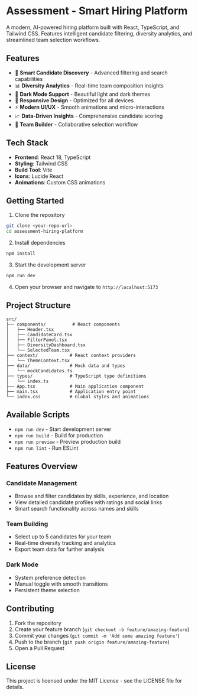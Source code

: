 # Assessment - Smart Hiring Platform

A modern, AI-powered hiring platform built with React, TypeScript, and Tailwind CSS. Features intelligent candidate filtering, diversity analytics, and streamlined team selection workflows.

## Features

- 🎯 **Smart Candidate Discovery** - Advanced filtering and search capabilities
- 📊 **Diversity Analytics** - Real-time team composition insights
- 🌙 **Dark Mode Support** - Beautiful light and dark themes
- 📱 **Responsive Design** - Optimized for all devices
- ⚡ **Modern UI/UX** - Smooth animations and micro-interactions
- 📈 **Data-Driven Insights** - Comprehensive candidate scoring
- 🚀 **Team Builder** - Collaborative selection workflow

## Tech Stack

- **Frontend**: React 18, TypeScript
- **Styling**: Tailwind CSS
- **Build Tool**: Vite
- **Icons**: Lucide React
- **Animations**: Custom CSS animations

## Getting Started

1. Clone the repository
```bash
git clone <your-repo-url>
cd assessment-hiring-platform
```

2. Install dependencies
```bash
npm install
```

3. Start the development server
```bash
npm run dev
```

4. Open your browser and navigate to `http://localhost:5173`

## Project Structure

```
src/
├── components/          # React components
│   ├── Header.tsx
│   ├── CandidateCard.tsx
│   ├── FilterPanel.tsx
│   ├── DiversityDashboard.tsx
│   └── SelectedTeam.tsx
├── context/            # React context providers
│   └── ThemeContext.tsx
├── data/               # Mock data and types
│   └── mockCandidates.ts
├── types/              # TypeScript type definitions
│   └── index.ts
├── App.tsx             # Main application component
├── main.tsx            # Application entry point
└── index.css           # Global styles and animations
```

## Available Scripts

- `npm run dev` - Start development server
- `npm run build` - Build for production
- `npm run preview` - Preview production build
- `npm run lint` - Run ESLint

## Features Overview

### Candidate Management
- Browse and filter candidates by skills, experience, and location
- View detailed candidate profiles with ratings and social links
- Smart search functionality across names and skills

### Team Building
- Select up to 5 candidates for your team
- Real-time diversity tracking and analytics
- Export team data for further analysis

### Dark Mode
- System preference detection
- Manual toggle with smooth transitions
- Persistent theme selection

## Contributing

1. Fork the repository
2. Create your feature branch (`git checkout -b feature/amazing-feature`)
3. Commit your changes (`git commit -m 'Add some amazing feature'`)
4. Push to the branch (`git push origin feature/amazing-feature`)
5. Open a Pull Request

## License

This project is licensed under the MIT License - see the LICENSE file for details.